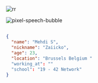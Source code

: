 ![rr](https://github.com/user-attachments/assets/6f9c8bd0-2b15-44c7-a883-67e53f676709)


![pixel-speech-bubble](https://github.com/user-attachments/assets/54ba029d-523d-4b66-bf95-3aff16d63e2b)
##

  ```json
  {
    "name": "Mehdi S",
    "nickname": "Zaiicko",
    "age": 23,
    "location": "Brussels Belgium "
    "working_at": ""
    "school": "19 - 42 Network"
  }
  ```

  
<!--
**Zaiicko/Zaiicko** is a ✨ _special_ ✨ repository because its `README.md` (this file) appears on your GitHub profile.

Here are some ideas to get you started:

- 🔭 I’m currently working on ...
- 🌱 I’m currently learning ...
- 👯 I’m looking to collaborate on ...
- 🤔 I’m looking for help with ...
- 💬 Ask me about ...
- 📫 How to reach me: ...
- 😄 Pronouns: ...
- ⚡ Fun fact: ...
-->
